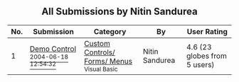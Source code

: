 ﻿<div align="center">

## All Submissions by Nitin Sandurea

</div>

No.  | Submission | Category | By   | User Rating
---- | ---------- | -------- | ---- | -----------
1 | [Demo Control<br /><sup>2004-06-18 12:54:32</sup>](https://github.com/Planet-Source-Code/nitin-sandurea-demo-control__1-54450) | [Custom Controls/ Forms/  Menus<br /><sup>Visual Basic</sup>](../ByCategory/custom-controls-forms-menus__1-4.md) | Nitin Sandurea | 4.6 (23 globes from 5 users)
